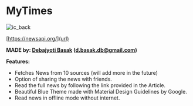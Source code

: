 # MyTimes

![ic_back](https://user-images.githubusercontent.com/16916934/26976093-0f64942c-4d40-11e7-99d8-35bf7501baab.png)

[https://newsapi.org/](url)



**MADE by: [Debajyoti Basak](https://www.linkedin.com/in/debajyoti-basak-698981119 "LinkedIn Profile") (d.basak.db@gmail.com)**

**Features:**
- Fetches News from 10 sources (will add more in the future)
- Option of sharing the news with friends.
- Read the full news by following the link provided in the Article.
- Beautiful Blue Theme made with Material Design Guidelines by Google.
- Read news in offline mode without internet.


